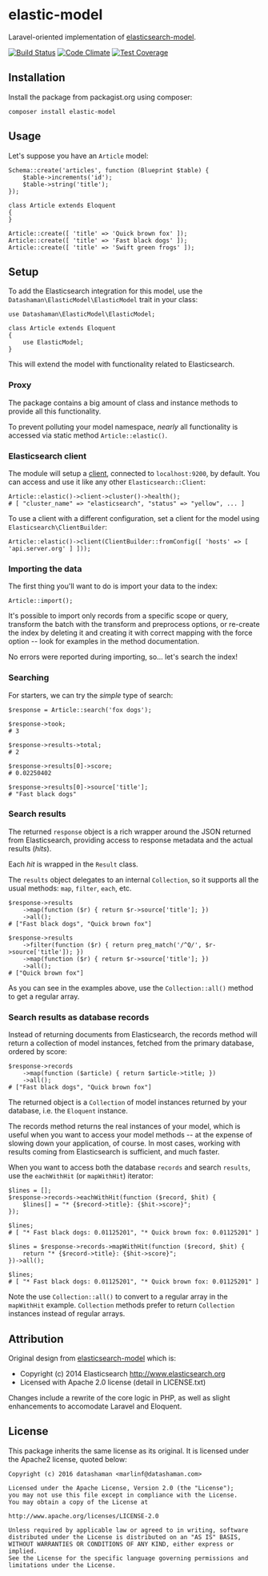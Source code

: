 # elastic-model

Laravel-oriented implementation of [elasticsearch-model](https://github.com/elastic/elasticsearch-rails/tree/master/elasticsearch-model).

[![Build Status](https://travis-ci.org/datashaman/elastic-model.svg?branch=master)](https://travis-ci.org/datashaman/elastic-model)
[![Code Climate](https://codeclimate.com/github/datashaman/elastic-model/badges/gpa.svg)](https://codeclimate.com/github/datashaman/elastic-model)
[![Test Coverage](https://codeclimate.com/github/datashaman/elastic-model/badges/coverage.svg)](https://codeclimate.com/github/datashaman/elastic-model/coverage)

## Installation

Install the package from packagist.org using composer:

    composer install elastic-model

## Usage

Let's suppose you have an `Article` model:

    Schema::create('articles', function (Blueprint $table) {
        $table->increments('id');
        $table->string('title');
    });

    class Article extends Eloquent
    {
    }

    Article::create([ 'title' => 'Quick brown fox' ]);
    Article::create([ 'title' => 'Fast black dogs' ]);
    Article::create([ 'title' => 'Swift green frogs' ]);

## Setup

To add the Elasticsearch integration for this model, use the `Datashaman\ElasticModel\ElasticModel` trait in your class:

    use Datashaman\ElasticModel\ElasticModel;

    class Article extends Eloquent
    {
        use ElasticModel;
    }

This will extend the model with functionality related to Elasticsearch.

### Proxy

The package contains a big amount of class and instance methods to provide all this functionality.

To prevent polluting your model namespace, *nearly* all functionality is accessed via static method `Article::elastic()`.

### Elasticsearch client

The module will setup a [client](https://github.com/elasticsearch/elasticsearch-ruby/tree/master/elasticsearch), connected to `localhost:9200`, by default. You can access and use it like any other `Elasticsearch::Client`:

    Article::elastic()->client->cluster()->health();
    # [ "cluster_name" => "elasticsearch", "status" => "yellow", ... ]

To use a client with a different configuration, set a client for the model using `Elasticsearch\ClientBuilder`:

    Article::elastic()->client(ClientBuilder::fromConfig([ 'hosts' => [ 'api.server.org' ] ]));

### Importing the data

The first thing you'll want to do is import your data to the index:

    Article::import();

It's possible to import only records from a specific scope or query, transform the batch with the transform and preprocess options, or re-create the index by deleting it and creating it with correct mapping with the force option -- look for examples in the method documentation.

No errors were reported during importing, so... let's search the index!

### Searching

For starters, we can try the *simple* type of search:

    $response = Article::search('fox dogs');

    $response->took;
    # 3

    $response->results->total;
    # 2

    $response->results[0]->score;
    # 0.02250402

    $response->results[0]->source['title'];
    # "Fast black dogs"

### Search results

The returned `response` object is a rich wrapper around the JSON returned from Elasticsearch, providing access to response metadata and the actual results (*hits*).

Each *hit* is wrapped in the `Result` class.

The `results` object delegates to an internal `Collection`, so it supports all the usual methods: `map`, `filter`, `each`, etc.

    $response->results
        ->map(function ($r) { return $r->source['title']; })
        ->all();
    # ["Fast black dogs", "Quick brown fox"]

    $response->results
        ->filter(function ($r) { return preg_match('/^Q/', $r->source['title']); })
        ->map(function ($r) { return $r->source['title']; })
        ->all();
    # ["Quick brown fox"]

As you can see in the examples above, use the `Collection::all()` method to get a regular array.

### Search results as database records

Instead of returning documents from Elasticsearch, the records method will return a collection of model instances, fetched from the primary database, ordered by score:

    $response->records
        ->map(function ($article) { return $article->title; })
        ->all();
    # ["Fast black dogs", "Quick brown fox"]

The returned object is a `Collection` of model instances returned by your database, i.e. the `Eloquent` instance.

The records method returns the real instances of your model, which is useful when you want to access your model methods -- at the expense of slowing down your application, of course. In most cases, working with results coming from Elasticsearch is sufficient, and much faster.

When you want to access both the database `records` and search `results`, use the `eachWithHit` (or `mapWithHit`) iterator:

    $lines = [];
    $response->records->eachWithHit(function ($record, $hit) {
        $lines[] = "* {$record->title}: {$hit->score}";
    });

    $lines;
    # [ "* Fast black dogs: 0.01125201", "* Quick brown fox: 0.01125201" ]

    $lines = $response->records->mapWithHit(function ($record, $hit) {
        return "* {$record->title}: {$hit->score}";
    })->all();

    $lines;
    # [ "* Fast black dogs: 0.01125201", "* Quick brown fox: 0.01125201" ]

Note the use `Collection::all()` to convert to a regular array in the `mapWithHit` example. `Collection` methods prefer to return `Collection` instances instead of regular arrays.

## Attribution

Original design from [elasticsearch-model](https://github.com/elastic/elasticsearch-rails/tree/master/elasticsearch-model) which is:

* Copyright (c) 2014 Elasticsearch <http://www.elasticsearch.org>
* Licensed with Apache 2.0 license (detail in LICENSE.txt)

Changes include a rewrite of the core logic in PHP, as well as slight enhancements to accomodate Laravel and Eloquent.

## License

This package inherits the same license as its original. It is licensed under the Apache2 license, quoted below:

    Copyright (c) 2016 datashaman <marlinf@datashaman.com>

    Licensed under the Apache License, Version 2.0 (the "License");
    you may not use this file except in compliance with the License.
    You may obtain a copy of the License at

    http://www.apache.org/licenses/LICENSE-2.0

    Unless required by applicable law or agreed to in writing, software
    distributed under the License is distributed on an "AS IS" BASIS,
    WITHOUT WARRANTIES OR CONDITIONS OF ANY KIND, either express or implied.
    See the License for the specific language governing permissions and
    limitations under the License.
